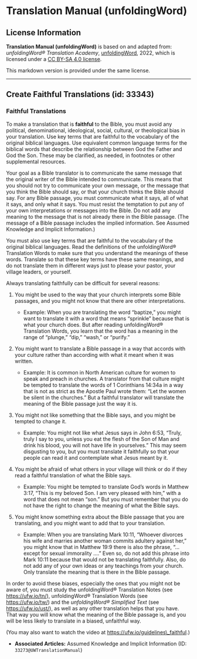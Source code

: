 # Translation Manual (unfoldingWord)

## License Information

**Translation Manual (unfoldingWord)** is based on and adapted from: _unfoldingWord® Translation Academy_, [unfoldingWord](https://unfoldingword.org/utw), 2022, which is licensed under a [CC BY-SA 4.0 license](https://creativecommons.org/licenses/by-sa/4.0/legalcode.en).

This markdown version is provided under the same license.



--------------------------------

## Create Faithful Translations (id: 33343)

### Faithful Translations

To make a translation that is **faithful** to the Bible, you must avoid any political, denominational, ideological, social, cultural, or theological bias in your translation. Use key terms that are faithful to the vocabulary of the original biblical languages. Use equivalent common language terms for the biblical words that describe the relationship between God the Father and God the Son. These may be clarified, as needed, in footnotes or other supplemental resources.

Your goal as a Bible translator is to communicate the same message that the original writer of the Bible intended to communicate. This means that you should not try to communicate your own message, or the message that you think the Bible should say, or that your church thinks the Bible should say. For any Bible passage, you must communicate what it says, all of what it says, and only what it says. You must resist the temptation to put any of your own interpretations or messages into the Bible. Do not add any meaning to the message that is not already there in the Bible passage. (The message of a Bible passage includes the implied information. See Assumed Knowledge and Implicit Information.)

You must also use key terms that are faithful to the vocabulary of the original biblical languages. Read the definitions of the unfoldingWord® Translation Words to make sure that you understand the meanings of these words. Translate so that these key terms have these same meanings, and do not translate them in different ways just to please your pastor, your village leaders, or yourself.

Always translating faithfully can be difficult for several reasons:

1. You might be used to the way that your church interprets some Bible passages, and you might not know that there are other interpretations.

    * Example: When you are translating the word “baptize,” you might want to translate it with a word that means “sprinkle” because that is what your church does. But after reading unfoldingWord® Translation Words, you learn that the word has a meaning in the range of “plunge,” “dip,” “wash,” or “purify.”
2. You might want to translate a Bible passage in a way that accords with your culture rather than according with what it meant when it was written.

    * Example: It is common in North American culture for women to speak and preach in churches. A translator from that culture might be tempted to translate the words of 1 Corinthians 14:34a in a way that is not as strict as the Apostle Paul wrote them: “Let the women be silent in the churches.” But a faithful translator will translate the meaning of the Bible passage just the way it is.
3. You might not like something that the Bible says, and you might be tempted to change it.

    * Example: You might not like what Jesus says in John 6:53, “Truly, truly I say to you, unless you eat the flesh of the Son of Man and drink his blood, you will not have life in yourselves.” This may seem disgusting to you, but you must translate it faithfully so that your people can read it and contemplate what Jesus meant by it.
4. You might be afraid of what others in your village will think or do if they read a faithful translation of what the Bible says.

    * Example: You might be tempted to translate God’s words in Matthew 3:17, “This is my beloved Son. I am very pleased with him,” with a word that does not mean “son.” But you must remember that you do not have the right to change the meaning of what the Bible says.
5. You might know something extra about the Bible passage that you are translating, and you might want to add that to your translation.

    * Example: When you are translating Mark 10:11, “Whoever divorces his wife and marries another woman commits adultery against her,” you might know that in Matthew 19:9 there is also the phrase, “… except for sexual immorality ….” Even so, do not add this phrase into Mark 10:11 because that would not be translating faithfully. Also, do not add any of your own ideas or any teachings from your church. Only translate the meaning that is there in the Bible passage.

In order to avoid these biases, especially the ones that you might not be aware of, you must study the unfoldingWord® Translation Notes (see https://ufw.io/tn/), unfoldingWord® Translation Words (see https://ufw.io/tw/) and the *unfoldingWord® Simplified Text* (see https://ufw.io/ust/), as well as any other translation helps that you have. That way you will know what the meaning of the Bible passage is, and you will be less likely to translate in a biased, unfaithful way.

(You may also want to watch the video at https://ufw.io/guidelines\_faithful.)

* **Associated Articles:** Assumed Knowledge and Implicit Information (ID: `33273@UWTranslationManual`)

